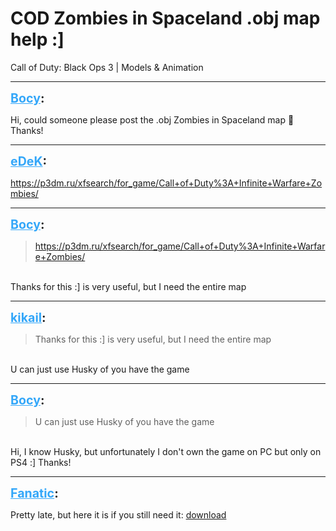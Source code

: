 # COD Zombies in Spaceland .obj map help :]
Call of Duty: Black Ops 3 | Models & Animation

---
<strong style="font-size: 1.4em;"><span style="text-decoration: underline;text-decoration-color: #34a7f9;"><span style="color:#34a7f9;">Bocy</span></span>:</strong>

<p>Hi, could someone please post the .obj Zombies in Spaceland map &#128556; Thanks!</p>

---
<strong style="font-size: 1.4em;"><span style="text-decoration: underline;text-decoration-color: #34a7f9;"><span style="color:#34a7f9;">eDeK</span></span>:</strong>

<p><a href="https://p3dm.ru/xfsearch/for_game/Call+of+Duty%3A+Infinite+Warfare+Zombies/">https://p3dm.ru/xfsearch/for_game/Call+of+Duty%3A+Infinite+Warfare+Zombies/</a></p>

---
<strong style="font-size: 1.4em;"><span style="text-decoration: underline;text-decoration-color: #34a7f9;"><span style="color:#34a7f9;">Bocy</span></span>:</strong>

<p><blockquote><a href="https://p3dm.ru/xfsearch/for_game/Call+of+Duty%3A+Infinite+Warfare+Zombies/">https://p3dm.ru/xfsearch/for_game/Call+of+Duty%3A+Infinite+Warfare+Zombies/</a><br /></blockquote><br />Thanks for this :] is very useful, but I need the entire map</p>

---
<strong style="font-size: 1.4em;"><span style="text-decoration: underline;text-decoration-color: #34a7f9;"><span style="color:#34a7f9;">kikail</span></span>:</strong>

<p><blockquote>Thanks for this :] is very useful, but I need the entire map<br /></blockquote><br />U can just use Husky of you have the game</p>

---
<strong style="font-size: 1.4em;"><span style="text-decoration: underline;text-decoration-color: #34a7f9;"><span style="color:#34a7f9;">Bocy</span></span>:</strong>

<p><blockquote>U can just use Husky of you have the game<br /></blockquote><br />Hi, I know Husky, but unfortunately I don&#39;t own the game on PC but only on PS4 :] Thanks!</p>

---
<strong style="font-size: 1.4em;"><span style="text-decoration: underline;text-decoration-color: #34a7f9;"><span style="color:#34a7f9;">Fanatic</span></span>:</strong>

<p>Pretty late, but here it is if you still need it: <a href="https://mega.nz/file/5wFBFIwJ#s9wEXJ26XoE6ak7HnGkd0_bNALAQ42edh0G1gGZ8EX0">download</a></p>
